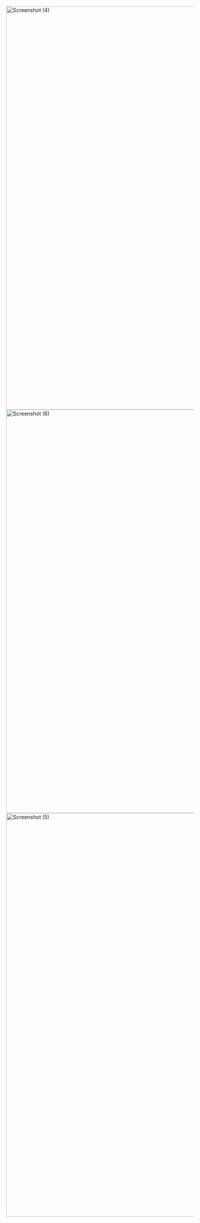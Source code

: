 <img width="1920" height="1080" alt="Screenshot (4)" src="https://github.com/user-attachments/assets/d1c17ef5-6219-4f71-b3ff-37c0801fa4d3" />
<img width="1920" height="1080" alt="Screenshot (6)" src="https://github.com/user-attachments/assets/92cb4397-b2e4-42ed-8191-7de408fd2ec9" />
<img width="1920" height="1080" alt="Screenshot (5)" src="https://github.com/user-attachments/assets/2853002d-d784-49dc-a333-d16b51861e49" />
